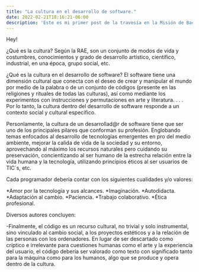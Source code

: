 ```yaml
---
title: "La cultura en el desarrollo de software."
date: 2022-02-21T18:16:21-06:00
description: 'Este es mi primer post de la travesía en la Misión de Backend con Node JS de Launch X.'
---
```


Hey!

¿Qué es la cultura?
Según la RAE, son un conjunto de modos de vida y costumbres, conocimientos y grado de desarrollo artístico, científico, industrial, en una época, grupo social, etc.

¿Qué es la cultura en el desarrollo de software?
El software tiene una dimensión cultural que conecta con el deseo de crear y manipular el mundo por medio de la palabra o de un conjunto de códigos (presente en las religiones y rituales de todas las culturas), así como mediante los experimentos con instrucciones y permutaciones en arte y literatura.
.
.
.
Por lo tanto, la cultura dentro del desarrollo de software responde a un contexto social y cultural específico. 


Personlamente, la cultura de un desarrollad@r de software tiene que ser uno de los principales pilares que conforman su profesión. Englobando temas enfocados al desarrollo de tecnologías emergentes en pro del medio ambiente, mejorar la calida de vida de la sociedad y su entorno, aprovechando al máximo los recursos naturales pero cuidando su preservación, concientizando al ser humano de la estrecha relación entre la vida humana y la tecnología, utilizando principios éticos al ser usuarios de   TIC´s, etc.

Cada programador debería contar con los siguientes cualidades y/o valores:

*Amor por la tecnología y sus alcances.
*Imaginación.
*Autodidacta.
*Adaptación al cambio.
*Paciencia.
*Trabajo colaborativo.
*Ética profesional.


Diversos autores concluyen: 

-Finalmente, el código es un recurso cultural, no trivial y solo instrumental, sino vinculado al cambio social, a los proyectos estéticos y a la relación de las personas con los ordenadores. En lugar de ser descartado como críptico e irrelevante para cuestiones humanas como el arte y la experiencia del usuario, el código debería ser valorado como texto con significado tanto para la máquina como para los humanos, algo que se produce y opera dentro de la cultura.
